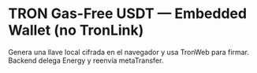 # TRON Gas-Free USDT — Embedded Wallet (no TronLink)

Genera una llave local cifrada en el navegador y usa TronWeb para firmar.
Backend delega Energy y reenvía metaTransfer.
